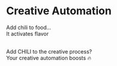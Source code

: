 # Creative Automation
<div class="introdiv">Add <span class="chilired">chili</span> to food...
<br/>
It <span class="chilired">activates</span> flavor
<br/>
<br/>

Add <span class="chilired">CHILI</span> to the creative process? 
<br/>
Your <span class="chilired">creative automation</span> boosts 🔥
</div>